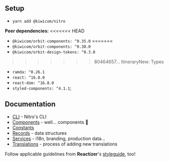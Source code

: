 ## Setup

* `yarn add @kiwicom/nitro`

**Peer dependencies:**
<<<<<<< HEAD
* `@kiwicom/orbit-components: ^0.35.0`
=======
* `@kiwicom/orbit-components: ^0.30.0`
* `@kiwicom/orbit-design-tokens: ^0.3.0`
>>>>>>> 80464657... ItineraryNew: Types
* `ramda: ^0.26.1`
* `react: ^16.8.0`
* `react-dom: ^16.8.0`
* `styled-components: ^4.1.1`;

## Documentation

* [CLI](./cli.md) - Nitro's CLI
* [Components](./components.md) - well... components 🤷
* [Constants](./consts.md)
* [Records](./records.md) - data structures
* [Services](./services.md) - i18n, branding, production data...
* [Translations](./translations.md) - process of adding new translations

Follow applicable guidelines from **Reactizer**'s [styleguide](https://oreqizer.github.io/reactizer/styleguide/), too!
